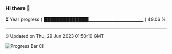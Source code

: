### Hi there 👋

⏳ Year progress { ██████████████▁▁▁▁▁▁▁▁▁▁▁▁▁▁▁▁ } 49.06 %

---

⏰ Updated on Thu, 29 Jun 2023 01:50:10 GMT

![Progress Bar CI](https://github.com/ZhaoGui/ZhaoGui/workflows/Progress%20Bar%20CI/badge.svg)
